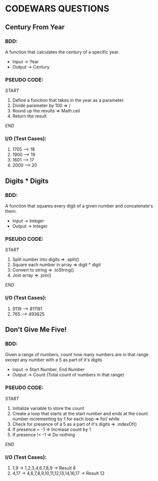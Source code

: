 # CODEWARS QUESTIONS

## Century From Year
### BDD:
A function that calculates the century of a specific year.
 - Input -> Year
 - Output -> Century

### PSEUDO CODE:

*START*

 1. Define a function that takes in the year as a parameter.
 2. Divide parameter by 100     => /
 3. Round up the results        => Math.ceil
 4. Return the result
 
*END*


### I/O (Test Cases):
1. 1705 --> 18
2. 1900 --> 19
3. 1601 --> 17
4. 2000 --> 20



## Digits * Digits
### BDD:
A function that squares every digit of a given number and concatenate's them. 
 - Input -> Integer
 - Output -> Integer

### PSEUDO CODE:
*START*

  1. Split number into digits         => .split()
  2. Square each number in array      => digit * digit
  3. Convert to string                => .toString()
  4. Join array                       => .join()

*END*

### I/O (Test Cases):
1. 9119 --> 811181
2. 765  --> 493625



## Don't Give Me Five!
### BDD:
Given a range of numbers, count how many numbers are in that range except any number with a 5 as part of it's digits
 - Input -> Start Number, End Number 
 - Output -> Count (Total count of numbers in that range)

### PSEUDO CODE:
*START*

  1. Initialize variable to store the count
  2. Create a loop that starts at the start number and ends at the count number incrementing by 1 for each loop    => for/ while
  3. Check for presence of a 5 as a part of it's digits   =>  .indexOf()
  4. If presence = -1         => Increase count by 1
  5. If presence != -1        => Do nothing

*END*

### I/O (Test Cases):
1. 1,9 -> 1,2,3,4,6,7,8,9 -> Result 8
2. 4,17 -> 4,6,7,8,9,10,11,12,13,14,16,17 -> Result 12



